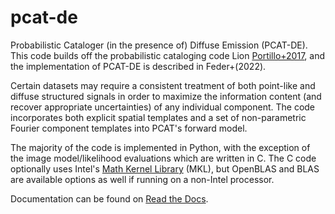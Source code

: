 # pcat-de
Probabilistic Cataloger (in the presence of) Diffuse Emission (PCAT-DE). This code builds off the probabilistic cataloging code Lion [Portillo+2017](https://iopscience.iop.org/article/10.3847/1538-3881/aa8565/pdf), and the implementation of PCAT-DE is described in Feder+(2022). 

Certain datasets may require a consistent treatment of both point-like and diffuse structured signals in order to maximize the information content (and recover appropriate uncertainties) of any individual component. The code incorporates both explicit spatial templates and a set of non-parametric Fourier component templates into PCAT's forward model.

The majority of the code is implemented in Python, with the exception of the image model/likelihood evaluations which are written in C. The C code optionally uses Intel's [Math Kernel Library](https://www.intel.com/content/www/us/en/develop/documentation/get-started-with-mkl-for-dpcpp/top.html) (MKL), but OpenBLAS and BLAS are available options as well if running on a non-Intel processor.

Documentation can be found on [Read the Docs](pcat-de.readthedocs.io).

